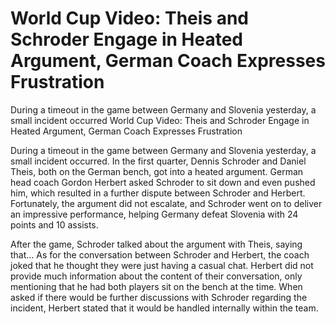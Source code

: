 #  World Cup Video: Theis and Schroder Engage in Heated Argument, German Coach Expresses Frustration

During a timeout in the game between Germany and Slovenia yesterday, a small incident occurred 
  World Cup Video: Theis and Schroder Engage in Heated Argument, German Coach Expresses Frustration

During a timeout in the game between Germany and Slovenia yesterday, a small incident occurred. In the first quarter, Dennis Schroder and Daniel Theis, both on the German bench, got into a heated argument. German head coach Gordon Herbert asked Schroder to sit down and even pushed him, which resulted in a further dispute between Schroder and Herbert. Fortunately, the argument did not escalate, and Schroder went on to deliver an impressive performance, helping Germany defeat Slovenia with 24 points and 10 assists.

After the game, Schroder talked about the argument with Theis, saying that... As for the conversation between Schroder and Herbert, the coach joked that he thought they were just having a casual chat. Herbert did not provide much information about the content of their conversation, only mentioning that he had both players sit on the bench at the time. When asked if there would be further discussions with Schroder regarding the incident, Herbert stated that it would be handled internally within the team.